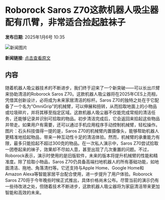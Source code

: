 # Roborock Saros Z70这款机器人吸尘器配有爪臂，非常适合捡起脏袜子

**发布日期**: 2025年1月6号 10:35

![新闻图片](https://upload.chinaz.com/2025/0106/6387175649681376684188666.jpg)

**新闻链接**: [点击查看原文](https://www.aibase.com/zh/news/14485)

## 内容

随着机器人吸尘器技术的不断进步，我们终于迎来了一个新突破——可以长出爪臂来协助清洁的Roborock Saros Z70。这款机器人吸尘器将在2025年CES上亮相，凭借其创新设计，必将成为未来家居清洁的标杆。Saros Z70的独特之处在于它配备了一个名为“OmniGrip”的机械臂，可以伸展和扭转，从而拾取地面上的小物品或垃圾碎片，并将其移至指定区域。这款机器人吸尘器不仅能完成常规的清洁任务，还能够记录并识别可拾取的物品。初步清洁完成后，它会返回来拾起这些物品并带走。如果用户有需要，还可以通过手机应用程序手动控制机械臂，轻松操作。图片：石头科技值得一提的是，Saros Z70的机械臂内置摄像头，能够帮助机器人更精准地拾起物品，带来一种互动性十足的清洁体验。然而，机械臂的承重能力有限，最多只能拾起不超过300克的物品。在一次私人演示中，Saros Z70尝试拾取一团卷起来的袜子，效果却不尽如人意，甚至出现了几次重置的问题。不过，Roborock表示，演示时使用的是旧版软件，未来的版本将提升机械臂的性能和精准度。除了拾取小物品，Saros Z70仍具备高端扫地机器人的所有基础功能，如地面清洁、拖地、角落清扫等。它还支持与Apple Home、Google Home和Amazon Alexa等智能家居平台配合使用，进一步提升了用户体验。Roborock Saros Z70将于今年晚些时候正式推出，具体价格尚未公布。尽管当前的演示仍有一些待改进之处，但随着技术不断进步，这款机器人吸尘器将为家庭清洁带来更加智能和高效的未来。
